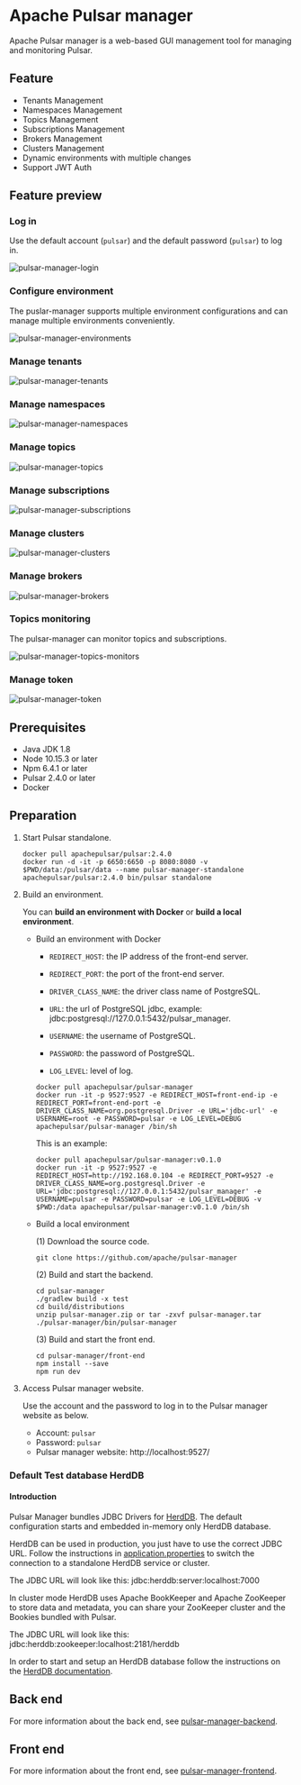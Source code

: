 # Apache Pulsar manager

Apache Pulsar manager is a web-based GUI management tool for managing and monitoring Pulsar.

## Feature

* Tenants Management
* Namespaces Management
* Topics Management
* Subscriptions Management
* Brokers Management
* Clusters Management
* Dynamic environments with multiple changes
* Support JWT Auth

## Feature preview

### Log in

Use the default account (`pulsar`) and the default password (`pulsar`) to log in.

![pulsar-manager-login](docs/img/pulsar-manager-login.gif)

### Configure environment

The puslar-manager supports multiple environment configurations and can manage multiple environments conveniently. 

![pulsar-manager-environments](docs/img/pulsar-manager-environments.gif)

### Manage tenants

![pulsar-manager-tenants](docs/img/pulsar-manager-tenants.gif)

### Manage namespaces

![pulsar-manager-namespaces](docs/img/pulsar-manager-namespaces.gif)

### Manage topics

![pulsar-manager-topics](docs/img/pulsar-manager-topics.gif)


### Manage subscriptions

![pulsar-manager-subscriptions](docs/img/pulsar-manager-subscriptions.gif)

### Manage clusters

![pulsar-manager-clusters](docs/img/pulsar-manager-clusters.gif)

### Manage brokers

![pulsar-manager-brokers](docs/img/pulsar-manager-brokers.gif)


### Topics monitoring

The pulsar-manager can monitor topics and subscriptions.

![pulsar-manager-topics-monitors](docs/img/pulsar-manager-topics-monitors.gif)

### Manage token

![pulsar-manager-token](docs/img/pulsar-manager-token.gif)


## Prerequisites
* Java JDK 1.8
* Node 10.15.3 or later
* Npm 6.4.1 or later
* Pulsar 2.4.0 or later
* Docker

## Preparation

1. Start Pulsar standalone.

    ```
    docker pull apachepulsar/pulsar:2.4.0
    docker run -d -it -p 6650:6650 -p 8080:8080 -v $PWD/data:/pulsar/data --name pulsar-manager-standalone apachepulsar/pulsar:2.4.0 bin/pulsar standalone
    ```

2. Build an environment. 

    You can **build an environment with Docker** or **build a local environment**.

   * Build an environment with Docker

        * `REDIRECT_HOST`: the IP address of the front-end server.
            
        * `REDIRECT_PORT`: the port of the front-end server.

        * `DRIVER_CLASS_NAME`: the driver class name of PostgreSQL.

        * `URL`: the url of PostgreSQL jdbc, example: jdbc:postgresql://127.0.0.1:5432/pulsar_manager.

        * `USERNAME`: the username of PostgreSQL.

        * `PASSWORD`: the password of PostgreSQL.

        * `LOG_LEVEL`: level of log.

        ```
        docker pull apachepulsar/pulsar-manager
        docker run -it -p 9527:9527 -e REDIRECT_HOST=front-end-ip -e REDIRECT_PORT=front-end-port -e DRIVER_CLASS_NAME=org.postgresql.Driver -e URL='jdbc-url' -e USERNAME=root -e PASSWORD=pulsar -e LOG_LEVEL=DEBUG apachepulsar/pulsar-manager /bin/sh
        ```

        This is an example:
        
        ```
	    docker pull apachepulsar/pulsar-manager:v0.1.0
        docker run -it -p 9527:9527 -e REDIRECT_HOST=http://192.168.0.104 -e REDIRECT_PORT=9527 -e DRIVER_CLASS_NAME=org.postgresql.Driver -e URL='jdbc:postgresql://127.0.0.1:5432/pulsar_manager' -e USERNAME=pulsar -e PASSWORD=pulsar -e LOG_LEVEL=DEBUG -v $PWD:/data apachepulsar/pulsar-manager:v0.1.0 /bin/sh
        ```

   * Build a local environment

        (1) Download the source code.

        ```
        git clone https://github.com/apache/pulsar-manager
        ```

        (2) Build and start the backend.
        
        ```
        cd pulsar-manager
        ./gradlew build -x test
        cd build/distributions
        unzip pulsar-manager.zip or tar -zxvf pulsar-manager.tar
        ./pulsar-manager/bin/pulsar-manager
        ```

        (3) Build and start the front end.

        ```
        cd pulsar-manager/front-end
        npm install --save
        npm run dev
        ```

3. Access Pulsar manager website.

    Use the account and the password to log in to the Pulsar manager website as below.  
          
   * Account: `pulsar`  
   * Password: `pulsar`  
   * Pulsar manager website: http://localhost:9527/

### Default Test database HerdDB

#### Introduction

Pulsar Manager bundles JDBC Drivers for [HerdDB](https://github.com/diennea/herddb).
The default configuration starts and embedded in-memory only HerdDB database.

HerdDB can be used in production, you just have to use the  correct JDBC URL.
Follow the instructions in [application.properties](https://github.com/apache/pulsar-manager/blob/master/src/main/resources/application.properties) to switch the connection to a standalone HerdDB service or cluster.

The JDBC URL will look like this:
jdbc:herddb:server:localhost:7000

In cluster mode HerdDB uses Apache BookKeeper and Apache ZooKeeper to store data and metadata, you can share your ZooKeeper cluster and the Bookies bundled with Pulsar.

The JDBC URL will look like this:
jdbc:herddb:zookeeper:localhost:2181/herddb

In order to start and setup an HerdDB database follow the instructions on the [HerdDB documentation](https://github.com/diennea/herddb/wiki).

## Back end

For more information about the back end, see [pulsar-manager-backend](https://github.com/apache/pulsar-manager/blob/master/src/README.md).


## Front end

For more information about the front end, see [pulsar-manager-frontend](https://github.com/apache/pulsar-manager/blob/master/front-end/README.md).

